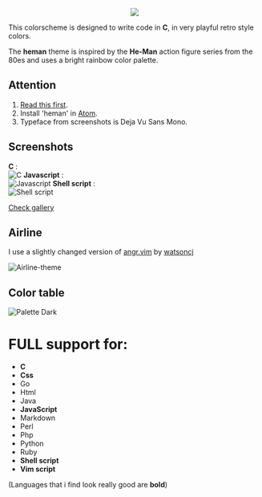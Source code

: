 <p align="center"><img src="https://i.imgur.com/ASmLjWm.png"></p>

This colorscheme is designed to write code in **C**, in very playful retro style colors.

The **heman** theme is inspired by
the **He-Man** action figure series from the 80es and uses a bright rainbow color palette.


Attention
---------
1. [Read this first](https://github.com/devnul1/heman/wiki/IMPORTANT).
2. Install 'heman' in [Atom](https://github.com/devnul1/heman/wiki/Installation#atom-installation).
2. Typeface from screenshots is Deja Vu Sans Mono.

Screenshots
-----------
**C** :  
![C](https://i.imgur.com/3v1nMJR.jpg)
**Javascript** :  
![Javascript](https://i.imgur.com/9T37voB.jpg)
**Shell script** :  
![Shell script](https://i.imgur.com/XIB0kNf.jpg)

[Check gallery](https://imgur.com/a/mRCKe)

Airline
-------
I use a slightly changed version of [angr.vim](https://github.com/devnul1/vim-airline-themes/blob/master/autoload/airline/themes/angr.vim) by [watsoncj](https://github.com/watsoncj)

![Airline-theme](https://i.imgur.com/unpSxbe.gif)

Color table
-----------

![Palette Dark](https://i.imgur.com/kZgqHc6.jpg)


# FULL support for:
+ **C**
+ **Css**
+ Go
+ Html
+ Java
+ **JavaScript**
+ Markdown
+ Perl
+ Php
+ Python
+ Ruby
+ **Shell script**
+ **Vim script**

(Languages that i find look really good are **bold**)
